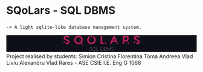 # SQoLars - SQL DBMS
    -> A light sqlite-like database management system.
![alt text](https://github.com/SQoLars/DBMS-OLD/blob/main/banner%20thin.png?raw=true)
    Project realised by students:
        Simion Cristina Florentina
        Toma Andreea
        Vlad Liviu Alexandru
        Vlad Rares
	- ASE CSIE I.E. Eng G 1068

